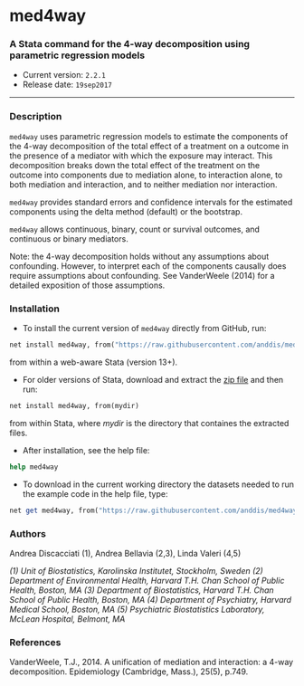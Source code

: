 # med4way
### A Stata command for the 4-way decomposition using parametric regression models

- Current version: `2.2.1` 
- Release date: `19sep2017`

---

### Description

`med4way` uses parametric regression models to estimate the components of the 4-way decomposition of the total effect of a treatment on a outcome in the presence of a mediator with which the exposure may interact. This decomposition breaks down the total effect of the treatment on the outcome into components due to mediation alone, to interaction alone, to both mediation and interaction, and to neither mediation nor interaction.

`med4way` provides standard errors and confidence intervals for the estimated components using the delta method (default) or the bootstrap.

`med4way` allows continuous, binary, count or survival outcomes, and continuous or binary mediators. 

Note: the 4-way decomposition holds without any assumptions about confounding. However, to interpret each of the components causally does require assumptions about confounding. See VanderWeele (2014) for a detailed exposition of those assumptions.


### Installation

- To install the current version of `med4way` directly from GitHub, run:
```Stata
net install med4way, from("https://raw.githubusercontent.com/anddis/med4way/master/")
```
from within a web-aware Stata (version 13+).

- For older versions of Stata, download and extract the [zip file](https://github.com/anddis/med4way/archive/master.zip) and then run:
```Stata
net install med4way, from(mydir)
```
from within Stata, where *mydir* is the directory that containes the extracted files.

- After installation, see the help file:
```Stata
help med4way
```
- To download in the current working directory the datasets needed to run the example code in the help file, type:
```Stata
net get med4way, from("https://raw.githubusercontent.com/anddis/med4way/master/")
```

### Authors

Andrea Discacciati (1), Andrea Bellavia (2,3), Linda Valeri (4,5)

*(1) Unit of Biostatistics, Karolinska Institutet, Stockholm, Sweden (2) Department of Environmental Health, Harvard T.H. Chan School of Public Health, Boston, MA (3) Department of Biostatistics, Harvard T.H. Chan School of Public Health, Boston, MA (4) Department of Psychiatry, Harvard Medical School, Boston, MA (5) Psychiatric Biostatistics Laboratory, McLean Hospital, Belmont, MA*

### References

VanderWeele, T.J., 2014. A unification of mediation and interaction: a 4-way decomposition. Epidemiology (Cambridge, Mass.), 25(5), p.749.